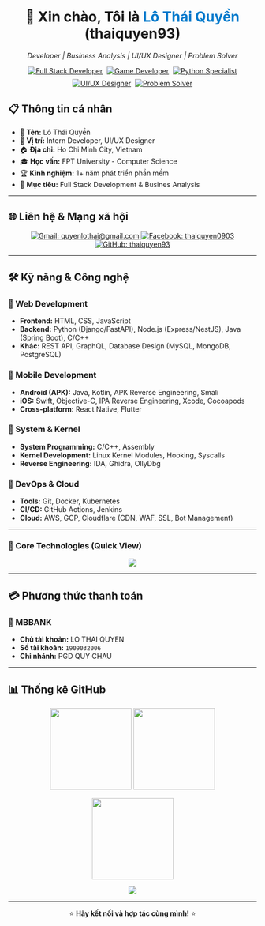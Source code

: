 <h1 align="center">👋 Xin chào, Tôi là <span style="color:#007acc">Lô Thái Quyền</span> (thaiquyen93)</h1>
<p align="center">
  <em> Developer | Business Analysis | UI/UX Designer | Problem Solver</em>
</p>

<div align="center" style="display:flex;gap:8px;justify-content:center;flex-wrap:wrap;">
  <a href="#" title="Full Stack Developer">
    <img alt="Full Stack Developer"
         src="https://img.shields.io/badge/Full%20Stack%20Developer-06B6D4?style=for-the-badge&logo=stackshare&logoColor=FFFFFF&labelColor=0F172A">
  </a>
  <a href="#" title="Game Developer">
    <img alt="Game Developer"
         src="https://img.shields.io/badge/Game%20Developer-06B6D4?style=for-the-badge&logo=unity&logoColor=FFFFFF&labelColor=0F172A">
  </a>
  <a href="#" title="Python Specialist">
    <img alt="Python Specialist"
         src="https://img.shields.io/badge/Python%20Specialist-06B6D4?style=for-the-badge&logo=python&logoColor=FFFFFF&labelColor=0F172A">
  </a>
  <a href="#" title="UI/UX Designer">
    <img alt="UI/UX Designer"
         src="https://img.shields.io/badge/UI%2FUX%20Designer-06B6D4?style=for-the-badge&logo=figma&logoColor=FFFFFF&labelColor=0F172A">
  </a>
  <a href="#" title="Problem Solver">
    <img alt="Problem Solver"
         src="https://img.shields.io/badge/Problem%20Solver-06B6D4?style=for-the-badge&logo=codeforces&logoColor=FFFFFF&labelColor=0F172A">
  </a>
</div>



## 📋 Thông tin cá nhân
- 👤 **Tên:** Lô Thái Quyền
- 💼 **Vị trí:** Intern Developer, UI/UX Designer  
- 🏠 **Địa chỉ:** Ho Chi Minh City, Vietnam  
- 🎓 **Học vấn:** FPT University - Computer Science  
- 🏆 **Kinh nghiệm:** 1+ năm phát triển phần mềm  
- 🎯 **Mục tiêu:** Full Stack Development & Busines Analysis

---

## 🌐 Liên hệ & Mạng xã hội
<p align="center">
  <a href="mailto:quyenlothai@gmail.com" target="_blank" rel="noopener">
    <img src="https://img.shields.io/badge/Gmail-quyenlothai%40gmail.com-06B6D4?style=for-the-badge&logo=gmail&logoColor=FFFFFF&labelColor=0F172A" alt="Gmail: quyenlothai@gmail.com">
  </a>
  <a href="https://www.facebook.com/thaiquyen0903" target="_blank" rel="noopener">
    <img src="https://img.shields.io/badge/Facebook-thaiquyen0903-06B6D4?style=for-the-badge&logo=facebook&logoColor=FFFFFF&labelColor=0F172A" alt="Facebook: thaiquyen0903">
  </a>
  <a href="https://github.com/thaiquyen93" target="_blank" rel="noopener">
    <img src="https://img.shields.io/badge/GitHub-thaiquyen93-06B6D4?style=for-the-badge&logo=github&logoColor=FFFFFF&labelColor=0F172A" alt="GitHub: thaiquyen93">
  </a>
</p>


---

## 🛠️ Kỹ năng & Công nghệ

### 🔹 Web Development
- **Frontend:** HTML, CSS, JavaScript
- **Backend:** Python (Django/FastAPI), Node.js (Express/NestJS), Java (Spring Boot), C/C++  
- **Khác:** REST API, GraphQL, Database Design (MySQL, MongoDB, PostgreSQL)

### 🔹 Mobile Development
- **Android (APK):** Java, Kotlin, APK Reverse Engineering, Smali  
- **iOS:** Swift, Objective-C, IPA Reverse Engineering, Xcode, Cocoapods  
- **Cross-platform:** React Native, Flutter  

### 🔹 System & Kernel
- **System Programming:** C/C++, Assembly  
- **Kernel Development:** Linux Kernel Modules, Hooking, Syscalls  
- **Reverse Engineering:** IDA, Ghidra, OllyDbg  

### 🔹 DevOps & Cloud
- **Tools:** Git, Docker, Kubernetes  
- **CI/CD:** GitHub Actions, Jenkins  
- **Cloud:** AWS, GCP, Cloudflare (CDN, WAF, SSL, Bot Management)  

---

### 📌 Core Technologies (Quick View)

<p align="center">
  <img src="https://skillicons.dev/icons?i=html,css,js,react,nodejs,python,java,cpp,swift,kotlin,flutter,unity,unreal,linux,docker,kubernetes,git,figma" />
</p>

---

## 💳 Phương thức thanh toán

### 🏦 MBBANK  
- **Chủ tài khoản:** LO THAI QUYEN 
- **Số tài khoản:** `1909032006`  
- **Chi nhánh:** PGD QUY CHAU  

---

## 📊 Thống kê GitHub

<p align="center">
  <img src="https://github-readme-stats.vercel.app/api?username=thaiquyen93&show_icons=true&theme=radical" height="165"/>
  <img src="https://github-readme-stats.vercel.app/api/top-langs/?username=thaiquyen93&layout=compact&theme=radical" height="165"/>
</p>

<p align="center">
  <img src="https://github-readme-streak-stats.herokuapp.com?user=thaiquyen93&theme=radical&hide_border=true" height="165"/>
</p>

<p align="center">
  <img src="https://github-profile-trophy.vercel.app/?username=thaiquyen93&theme=radical&row=1&column=6&margin-w=10&margin-h=10" />
</p>

---

<p align="center">⭐ <b>Hãy kết nối và hợp tác cùng mình!</b> ⭐</p>

